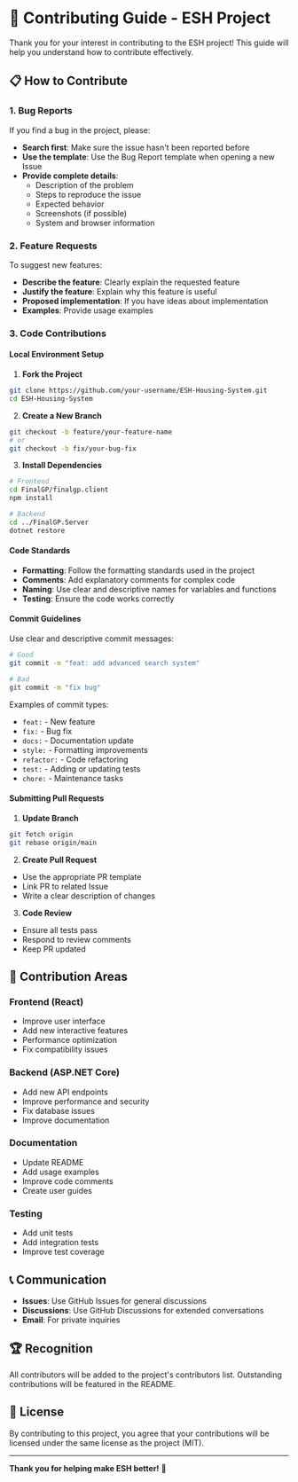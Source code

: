 # 🤝 Contributing Guide - ESH Project

Thank you for your interest in contributing to the ESH project! This guide will help you understand how to contribute effectively.

## 📋 How to Contribute

### 1. Bug Reports

If you find a bug in the project, please:

- **Search first**: Make sure the issue hasn't been reported before
- **Use the template**: Use the Bug Report template when opening a new Issue
- **Provide complete details**: 
  - Description of the problem
  - Steps to reproduce the issue
  - Expected behavior
  - Screenshots (if possible)
  - System and browser information

### 2. Feature Requests

To suggest new features:

- **Describe the feature**: Clearly explain the requested feature
- **Justify the feature**: Explain why this feature is useful
- **Proposed implementation**: If you have ideas about implementation
- **Examples**: Provide usage examples

### 3. Code Contributions

#### Local Environment Setup

1. **Fork the Project**
```bash
git clone https://github.com/your-username/ESH-Housing-System.git
cd ESH-Housing-System
```

2. **Create a New Branch**
```bash
git checkout -b feature/your-feature-name
# or
git checkout -b fix/your-bug-fix
```

3. **Install Dependencies**
```bash
# Frontend
cd FinalGP/finalgp.client
npm install

# Backend
cd ../FinalGP.Server
dotnet restore
```

#### Code Standards

- **Formatting**: Follow the formatting standards used in the project
- **Comments**: Add explanatory comments for complex code
- **Naming**: Use clear and descriptive names for variables and functions
- **Testing**: Ensure the code works correctly

#### Commit Guidelines

Use clear and descriptive commit messages:

```bash
# Good
git commit -m "feat: add advanced search system"

# Bad
git commit -m "fix bug"
```

Examples of commit types:
- `feat:` - New feature
- `fix:` - Bug fix
- `docs:` - Documentation update
- `style:` - Formatting improvements
- `refactor:` - Code refactoring
- `test:` - Adding or updating tests
- `chore:` - Maintenance tasks

#### Submitting Pull Requests

1. **Update Branch**
```bash
git fetch origin
git rebase origin/main
```

2. **Create Pull Request**
- Use the appropriate PR template
- Link PR to related Issue
- Write a clear description of changes

3. **Code Review**
- Ensure all tests pass
- Respond to review comments
- Keep PR updated

## 🎯 Contribution Areas

### Frontend (React)
- Improve user interface
- Add new interactive features
- Performance optimization
- Fix compatibility issues

### Backend (ASP.NET Core)
- Add new API endpoints
- Improve performance and security
- Fix database issues
- Improve documentation

### Documentation
- Update README
- Add usage examples
- Improve code comments
- Create user guides

### Testing
- Add unit tests
- Add integration tests
- Improve test coverage

## 📞 Communication

- **Issues**: Use GitHub Issues for general discussions
- **Discussions**: Use GitHub Discussions for extended conversations
- **Email**: For private inquiries

## 🏆 Recognition

All contributors will be added to the project's contributors list. Outstanding contributions will be featured in the README.

## 📄 License

By contributing to this project, you agree that your contributions will be licensed under the same license as the project (MIT).

---

**Thank you for helping make ESH better!** 🚀 